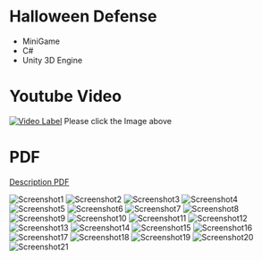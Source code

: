# Halloween Defense
 - MiniGame
 - C#
 - Unity 3D Engine

# Youtube Video
[![Video Label](https://github.com/johngamecoder/HalloweenDefense/blob/master/HalloweenDefense.PNG)](https://youtu.be/Z79Y9v1v43w)
Please click the Image above

# PDF
[Description PDF](https://github.com/johngamecoder/HalloweenDefense/blob/master/HalloweenDefense.pdf)

![Screenshot1](https://github.com/johngamecoder/HalloweenDefense/blob/master/HalloweenDefense_png/%ED%95%9C%EC%B0%AC%EC%9D%91_HalloweenDefense-01.png)
![Screenshot2](https://github.com/johngamecoder/HalloweenDefense/blob/master/HalloweenDefense_png/%ED%95%9C%EC%B0%AC%EC%9D%91_HalloweenDefense-02.png)
![Screenshot3](https://github.com/johngamecoder/HalloweenDefense/blob/master/HalloweenDefense_png/%ED%95%9C%EC%B0%AC%EC%9D%91_HalloweenDefense-03.png)
![Screenshot4](https://github.com/johngamecoder/HalloweenDefense/blob/master/HalloweenDefense_png/%ED%95%9C%EC%B0%AC%EC%9D%91_HalloweenDefense-04.png)
![Screenshot5](https://github.com/johngamecoder/HalloweenDefense/blob/master/HalloweenDefense_png/%ED%95%9C%EC%B0%AC%EC%9D%91_HalloweenDefense-05.png)
![Screenshot6](https://github.com/johngamecoder/HalloweenDefense/blob/master/HalloweenDefense_png/%ED%95%9C%EC%B0%AC%EC%9D%91_HalloweenDefense-06.png)
![Screenshot7](https://github.com/johngamecoder/HalloweenDefense/blob/master/HalloweenDefense_png/%ED%95%9C%EC%B0%AC%EC%9D%91_HalloweenDefense-07.png)
![Screenshot8](https://github.com/johngamecoder/HalloweenDefense/blob/master/HalloweenDefense_png/%ED%95%9C%EC%B0%AC%EC%9D%91_HalloweenDefense-08.png)
![Screenshot9](https://github.com/johngamecoder/HalloweenDefense/blob/master/HalloweenDefense_png/%ED%95%9C%EC%B0%AC%EC%9D%91_HalloweenDefense-09.png)
![Screenshot10](https://github.com/johngamecoder/HalloweenDefense/blob/master/HalloweenDefense_png/%ED%95%9C%EC%B0%AC%EC%9D%91_HalloweenDefense-10.png)
![Screenshot11](https://github.com/johngamecoder/HalloweenDefense/blob/master/HalloweenDefense_png/%ED%95%9C%EC%B0%AC%EC%9D%91_HalloweenDefense-11.png)
![Screenshot12](https://github.com/johngamecoder/HalloweenDefense/blob/master/HalloweenDefense_png/%ED%95%9C%EC%B0%AC%EC%9D%91_HalloweenDefense-12.png)
![Screenshot13](https://github.com/johngamecoder/HalloweenDefense/blob/master/HalloweenDefense_png/%ED%95%9C%EC%B0%AC%EC%9D%91_HalloweenDefense-13.png)
![Screenshot14](https://github.com/johngamecoder/HalloweenDefense/blob/master/HalloweenDefense_png/%ED%95%9C%EC%B0%AC%EC%9D%91_HalloweenDefense-14.png)
![Screenshot15](https://github.com/johngamecoder/HalloweenDefense/blob/master/HalloweenDefense_png/%ED%95%9C%EC%B0%AC%EC%9D%91_HalloweenDefense-15.png)
![Screenshot16](https://github.com/johngamecoder/HalloweenDefense/blob/master/HalloweenDefense_png/%ED%95%9C%EC%B0%AC%EC%9D%91_HalloweenDefense-16.png)
![Screenshot17](https://github.com/johngamecoder/HalloweenDefense/blob/master/HalloweenDefense_png/%ED%95%9C%EC%B0%AC%EC%9D%91_HalloweenDefense-17.png)
![Screenshot18](https://github.com/johngamecoder/HalloweenDefense/blob/master/HalloweenDefense_png/%ED%95%9C%EC%B0%AC%EC%9D%91_HalloweenDefense-18.png)
![Screenshot19](https://github.com/johngamecoder/HalloweenDefense/blob/master/HalloweenDefense_png/%ED%95%9C%EC%B0%AC%EC%9D%91_HalloweenDefense-19.png)
![Screenshot20](https://github.com/johngamecoder/HalloweenDefense/blob/master/HalloweenDefense_png/%ED%95%9C%EC%B0%AC%EC%9D%91_HalloweenDefense-20.png)
![Screenshot21](https://github.com/johngamecoder/HalloweenDefense/blob/master/HalloweenDefense_png/%ED%95%9C%EC%B0%AC%EC%9D%91_HalloweenDefense-21.png)
